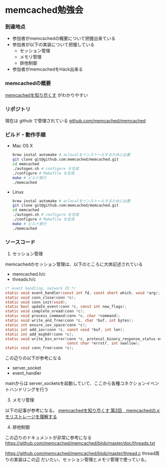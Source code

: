 # memcached勉強会

### 到達地点
* 参加者がmemcachedの概要について把握出来ている
* 参加者が以下の実装について把握している
	* セッション管理
	* メモリ管理
	* 排他制御
* 参加者がmemcachedをHack出来る

### memcachedの概要
[memcachedを知り尽くす](http://gihyo.jp/dev/feature/01/memcached/0001) がわかりやすい

### リポジトリ
現在は github で管理されている
[github.com/memcached/memcached](https://github.com/memcached/memcached)

### ビルド・動作手順
* Mac OS X

	```sh
	brew instal automake # aclocalをインストールするために必要
	git clone git@github.com:memcached/memcached.git
	cd memcached
	./autogen.sh # configure を生成
	./configure # Makefile を生成
	make # ビルド実行
	./memcached
	```
	
* Linux

	```sh
	brew instal automake # aclocalをインストールするために必要
	git clone git@github.com:memcached/memcached.git
	cd memcached
	./autogen.sh # configure を生成
	./configure # Makefile を生成
	make # ビルド実行
	./memcached
	```
 
### ソースコード
1. セッション管理

memcachedのセッション管理は、以下のところに大体記述されている
* memcached.h/c
* threads.h/c

```c
/* event handling, network IO */
static void event_handler(const int fd, const short which, void *arg);
static void conn_close(conn *c);
static void conn_init(void);
static bool update_event(conn *c, const int new_flags);
static void complete_nread(conn *c);
static void process_command(conn *c, char *command);
static void write_and_free(conn *c, char *buf, int bytes);
static int ensure_iov_space(conn *c);
static int add_iov(conn *c, const void *buf, int len);
static int add_msghdr(conn *c);
static void write_bin_error(conn *c, protocol_binary_response_status err,
                            const char *errstr, int swallow);
static void conn_free(conn *c);
```

この辺りの以下が参考になる
* server_socket
* event_handler


mainからは
server_socketsを起動していて、ここから各種コネクションイベントハンドリングを行う

3. メモリ管理

以下の記事が参考になる。
[memcachedを知り尽くす 第2回　memcachedのメモリストレージを理解する](http://gihyo.jp/dev/feature/01/memcached/0002) 


4. 排他制御

この辺りのドキュメントが非常に参考になる
https://github.com/memcached/memcached/blob/master/doc/threads.txt

https://github.com/memcached/memcached/blob/master/thread.c
thread周りの実装はこの辺
だいたい、セッション管理とメモリ管理で使っている。

